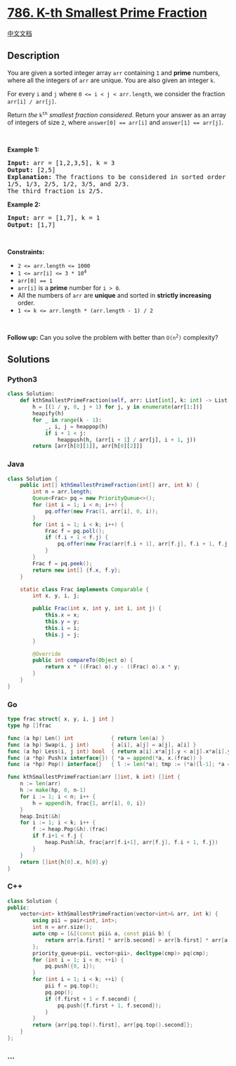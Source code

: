 # [786. K-th Smallest Prime Fraction](https://leetcode.com/problems/k-th-smallest-prime-fraction)

[中文文档](/solution/0700-0799/0786.K-th%20Smallest%20Prime%20Fraction/README.md)

## Description

<p>You are given a sorted integer array <code>arr</code> containing <code>1</code> and <strong>prime</strong> numbers, where all the integers of <code>arr</code> are unique. You are also given an integer <code>k</code>.</p>

<p>For every <code>i</code> and <code>j</code> where <code>0 &lt;= i &lt; j &lt; arr.length</code>, we consider the fraction <code>arr[i] / arr[j]</code>.</p>

<p>Return <em>the</em> <code>k<sup>th</sup></code> <em>smallest fraction considered</em>. Return your answer as an array of integers of size <code>2</code>, where <code>answer[0] == arr[i]</code> and <code>answer[1] == arr[j]</code>.</p>

<p>&nbsp;</p>
<p><strong>Example 1:</strong></p>

<pre>
<strong>Input:</strong> arr = [1,2,3,5], k = 3
<strong>Output:</strong> [2,5]
<strong>Explanation:</strong> The fractions to be considered in sorted order are:
1/5, 1/3, 2/5, 1/2, 3/5, and 2/3.
The third fraction is 2/5.
</pre>

<p><strong>Example 2:</strong></p>

<pre>
<strong>Input:</strong> arr = [1,7], k = 1
<strong>Output:</strong> [1,7]
</pre>

<p>&nbsp;</p>
<p><strong>Constraints:</strong></p>

<ul>
	<li><code>2 &lt;= arr.length &lt;= 1000</code></li>
	<li><code>1 &lt;= arr[i] &lt;= 3 * 10<sup>4</sup></code></li>
	<li><code>arr[0] == 1</code></li>
	<li><code>arr[i]</code> is a <strong>prime</strong> number for <code>i &gt; 0</code>.</li>
	<li>All the numbers of <code>arr</code> are <strong>unique</strong> and sorted in <strong>strictly increasing</strong> order.</li>
	<li><code>1 &lt;= k &lt;= arr.length * (arr.length - 1) / 2</code></li>
</ul>

<p>&nbsp;</p>
<strong>Follow up:</strong> Can you solve the problem with better than <code>O(n<sup>2</sup>)</code> complexity?

## Solutions

<!-- tabs:start -->

### **Python3**

```python
class Solution:
    def kthSmallestPrimeFraction(self, arr: List[int], k: int) -> List[int]:
        h = [(1 / y, 0, j + 1) for j, y in enumerate(arr[1:])]
        heapify(h)
        for _ in range(k - 1):
            _, i, j = heappop(h)
            if i + 1 < j:
                heappush(h, (arr[i + 1] / arr[j], i + 1, j))
        return [arr[h[0][1]], arr[h[0][2]]]
```

### **Java**

```java
class Solution {
    public int[] kthSmallestPrimeFraction(int[] arr, int k) {
        int n = arr.length;
        Queue<Frac> pq = new PriorityQueue<>();
        for (int i = 1; i < n; i++) {
            pq.offer(new Frac(1, arr[i], 0, i));
        }
        for (int i = 1; i < k; i++) {
            Frac f = pq.poll();
            if (f.i + 1 < f.j) {
                pq.offer(new Frac(arr[f.i + 1], arr[f.j], f.i + 1, f.j));
            }
        }
        Frac f = pq.peek();
        return new int[] {f.x, f.y};
    }

    static class Frac implements Comparable {
        int x, y, i, j;

        public Frac(int x, int y, int i, int j) {
            this.x = x;
            this.y = y;
            this.i = i;
            this.j = j;
        }

        @Override
        public int compareTo(Object o) {
            return x * ((Frac) o).y - ((Frac) o).x * y;
        }
    }
}
```

### **Go**

```go
type frac struct{ x, y, i, j int }
type hp []frac

func (a hp) Len() int            { return len(a) }
func (a hp) Swap(i, j int)       { a[i], a[j] = a[j], a[i] }
func (a hp) Less(i, j int) bool  { return a[i].x*a[j].y < a[j].x*a[i].y }
func (a *hp) Push(x interface{}) { *a = append(*a, x.(frac)) }
func (a *hp) Pop() interface{}   { l := len(*a); tmp := (*a)[l-1]; *a = (*a)[:l-1]; return tmp }

func kthSmallestPrimeFraction(arr []int, k int) []int {
	n := len(arr)
	h := make(hp, 0, n-1)
	for i := 1; i < n; i++ {
		h = append(h, frac{1, arr[i], 0, i})
	}
	heap.Init(&h)
	for i := 1; i < k; i++ {
		f := heap.Pop(&h).(frac)
		if f.i+1 < f.j {
			heap.Push(&h, frac{arr[f.i+1], arr[f.j], f.i + 1, f.j})
		}
	}
	return []int{h[0].x, h[0].y}
}
```

### **C++**

```cpp
class Solution {
public:
    vector<int> kthSmallestPrimeFraction(vector<int>& arr, int k) {
        using pii = pair<int, int>;
        int n = arr.size();
        auto cmp = [&](const pii& a, const pii& b) {
            return arr[a.first] * arr[b.second] > arr[b.first] * arr[a.second];
        };
        priority_queue<pii, vector<pii>, decltype(cmp)> pq(cmp);
        for (int i = 1; i < n; ++i) {
            pq.push({0, i});
        }
        for (int i = 1; i < k; ++i) {
            pii f = pq.top();
            pq.pop();
            if (f.first + 1 < f.second) {
                pq.push({f.first + 1, f.second});
            }
        }
        return {arr[pq.top().first], arr[pq.top().second]};
    }
};
```

### **...**

```

```

<!-- tabs:end -->
